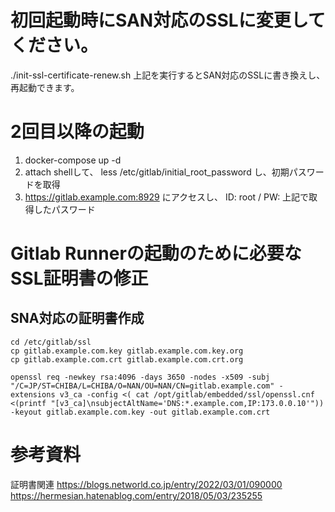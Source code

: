 # 初回起動時にSAN対応のSSLに変更してください。

./init-ssl-certificate-renew.sh
上記を実行するとSAN対応のSSLに書き換えし、再起動できます。

# 2回目以降の起動

1. docker-compose up -d
2. attach shellして、 less /etc/gitlab/initial_root_password し、初期パスワードを取得
3. https://gitlab.example.com:8929 にアクセスし、 ID: root / PW: 上記で取得したパスワード


# Gitlab Runnerの起動のために必要なSSL証明書の修正

## SNA対応の証明書作成

```
cd /etc/gitlab/ssl
cp gitlab.example.com.key gitlab.example.com.key.org 
cp gitlab.example.com.crt gitlab.example.com.crt.org

openssl req -newkey rsa:4096 -days 3650 -nodes -x509 -subj "/C=JP/ST=CHIBA/L=CHIBA/O=NAN/OU=NAN/CN=gitlab.example.com" -extensions v3_ca -config <( cat /opt/gitlab/embedded/ssl/openssl.cnf <(printf "[v3_ca]\nsubjectAltName='DNS:*.example.com,IP:173.0.0.10'")) -keyout gitlab.example.com.key -out gitlab.example.com.crt
```



# 参考資料

証明書関連
https://blogs.networld.co.jp/entry/2022/03/01/090000
https://hermesian.hatenablog.com/entry/2018/05/03/235255
